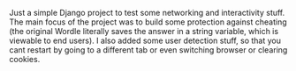 Just a simple Django project to test some networking and interactivity stuff. The main focus of the project was to build some protection against cheating (the original Wordle literally saves the answer in a string variable, which is viewable to end users). I also added some user detection stuff, so that you cant restart by going to a different tab or even switching browser or clearing cookies.
